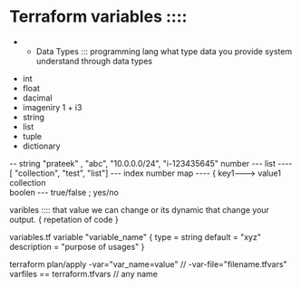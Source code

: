 # Terraform variables ::::
* - Data Types ::: programming lang what type data you provide system understand through data types
- int 
- float
- dacimal 
- imageniry 1 + i3 
- string 
- list 
- tuple 
- dictionary 

-- string "prateek" , "abc", "10.0.0.0/24", "i-123435645" 
number --- 
list  ---- [ "collection", "test", "list"]  --- index number 
map ----    { key1---> value1 collection  
boolen --- true/false ; yes/no 


varibles :::: that value we can change or its dynamic that change your output. { repetation of  code }

variables.tf 
variable "variable_name" {
    type = string 
    default = "xyz"
    description = "purpose of usages" 
}

terraform plan/apply -var="var_name=value" // -var-file="filename.tfvars" 
varfiles == terraform.tfvars // any name 